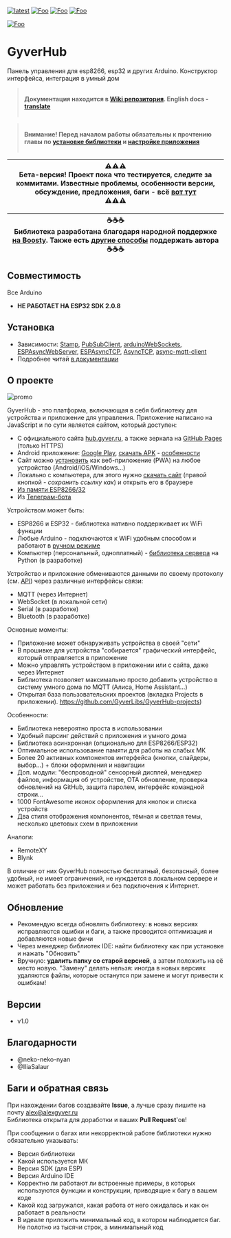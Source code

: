 [![latest](https://img.shields.io/github/v/release/GyverLibs/GyverHub.svg?color=brightgreen)](https://github.com/GyverLibs/GyverHub/releases/latest/download/GyverHub.zip)
[![Foo](https://img.shields.io/badge/Website-AlexGyver.ru-blue.svg?style=flat-square)](https://alexgyver.ru/)
[![Foo](https://img.shields.io/badge/%E2%82%BD$%E2%82%AC%20%D0%9D%D0%B0%20%D0%BF%D0%B8%D0%B2%D0%BE-%D1%81%20%D1%80%D1%8B%D0%B1%D0%BA%D0%BE%D0%B9-orange.svg?style=flat-square)](https://alexgyver.ru/support_alex/)
[![Foo](https://img.shields.io/badge/README-ENGLISH-blueviolet.svg?style=flat-square)](https://github-com.translate.goog/GyverLibs/GyverHub?_x_tr_sl=ru&_x_tr_tl=en)  

[![Foo](https://img.shields.io/badge/ПОДПИСАТЬСЯ-НА%20ОБНОВЛЕНИЯ-brightgreen.svg?style=social&logo=telegram&color=blue)](https://t.me/GyverLibs)

# GyverHub
Панель управления для esp8266, esp32 и других Arduino. Конструктор интерфейса, интеграция в умный дом

> <br>**Документация находится в [Wiki репозитория](https://github.com/GyverLibs/GyverHub/wiki). English docs - [translate](https://github-com.translate.goog/GyverLibs/GyverHub/wiki?_x_tr_sl=ru&_x_tr_tl=en)**<br><br>

> <br>**Внимание! Перед началом работы обязательны к прочтению главы по [установке библиотеки](https://github.com/GyverLibs/GyverHub/wiki/2.-%D0%9D%D0%B0%D1%87%D0%B0%D0%BB%D0%BE-%D1%80%D0%B0%D0%B1%D0%BE%D1%82%D1%8B) и [настройке приложения](https://github.com/GyverLibs/GyverHub/wiki/3.-%D0%9F%D1%80%D0%B8%D0%BB%D0%BE%D0%B6%D0%B5%D0%BD%D0%B8%D0%B5)**<br><br>

|⚠️⚠️⚠️<br>**Бета-версия! Проект пока что тестируется, следите за коммитами. Известные проблемы, особенности версии, обсуждение, предложения, баги - всё [вот тут](https://github.com/GyverLibs/GyverHub/issues/6)**<br>⚠️⚠️⚠️|
| --- |

|☕☕☕<br>**Библиотека разработана благодаря народной поддержке [на Boosty](https://boosty.to/alexgyvershow). Также есть [другие способы](https://alexgyver.ru/support_alex/) поддержать автора**<br>☕☕☕|
| --- |

## Совместимость
Все Arduino
- **НЕ РАБОТАЕТ НА ESP32 SDK 2.0.8**

## Установка
- Зависимости: [Stamp](https://github.com/GyverLibs/Stamp), [PubSubClient](https://github.com/knolleary/pubsubclient), [arduinoWebSockets](https://github.com/Links2004/arduinoWebSockets), [ESPAsyncWebServer](https://github.com/me-no-dev/ESPAsyncWebServer), [ESPAsyncTCP](https://github.com/me-no-dev/ESPAsyncTCP), [AsyncTCP](https://github.com/me-no-dev/AsyncTCP), [async-mqtt-client](https://github.com/marvinroger/async-mqtt-client)
- Подробнее читай [в документации](https://github.com/GyverLibs/GyverHub/wiki/2.-%D0%9D%D0%B0%D1%87%D0%B0%D0%BB%D0%BE-%D1%80%D0%B0%D0%B1%D0%BE%D1%82%D1%8B)

## О проекте
![promo](/docs/promo.jpg)

GyverHub - это платформа, включающая в себя библиотеку для устройства и приложение для управления. Приложение написано на JavaScript и по сути является сайтом, который доступен:
- С официального сайта [hub.gyver.ru](http://hub.gyver.ru/), а также зеркала на [GitHub Pages](https://gyverlibs.github.io/GyverHub) (только HTTPS)
- Android приложение: [Google Play](https://play.google.com/store/apps/details?id=ru.alexgyver.GyverHub), [скачать APK](https://github.com/GyverLibs/GyverHub/raw/main/app/GyverHub.apk) - [особенности](https://github.com/GyverLibs/GyverHub/wiki/3.-%D0%9F%D1%80%D0%B8%D0%BB%D0%BE%D0%B6%D0%B5%D0%BD%D0%B8%D0%B5#android-%D0%BF%D1%80%D0%B8%D0%BB%D0%BE%D0%B6%D0%B5%D0%BD%D0%B8%D0%B5)
- Сайт можно [установить](https://github.com/GyverLibs/GyverHub/wiki/3.-%D0%9F%D1%80%D0%B8%D0%BB%D0%BE%D0%B6%D0%B5%D0%BD%D0%B8%D0%B5#%D0%B2%D0%B5%D0%B1-%D0%BF%D1%80%D0%B8%D0%BB%D0%BE%D0%B6%D0%B5%D0%BD%D0%B8%D0%B5-pwa) как веб-приложение (PWA) на любое устройство (Android/iOS/Windows...)
- Локально с компьютера, для этого нужно [скачать сайт](https://github.com/GyverLibs/GyverHub/raw/main/web/local/GyverHub.html) (правой кнопкой - *сохранить ссылку как*) и открыть его в браузере
- [Из памяти ESP8266/32](https://github.com/GyverLibs/GyverHub/wiki/3.-%D0%9F%D1%80%D0%B8%D0%BB%D0%BE%D0%B6%D0%B5%D0%BD%D0%B8%D0%B5#%D0%B7%D0%B0%D0%BF%D1%83%D1%81%D0%BA-%D0%B8%D0%B7-esp)
- Из [Телеграм-бота](https://t.me/GyverHUB_bot)

Устройством может быть:
- ESP8266 и ESP32 - библиотека нативно поддерживает их WiFi функции
- Любые Arduino - подключаются к WiFi удобным способом и работают в [ручном режиме](https://github.com/GyverLibs/GyverHub/wiki/8.-%D0%A0%D1%83%D1%87%D0%BD%D0%BE%D0%B9-%D1%80%D0%B5%D0%B6%D0%B8%D0%BC)
- Компьютер (персональный, одноплатный) - [библиотека сервера](https://github.com/neko-neko-nyan/pygyverhubd) на Python (в разработке)

Устройство и приложение обмениваются данными по своему протоколу (см. [API](https://github.com/GyverLibs/GyverHub/wiki#api)) через различные интерфейсы связи: 
- MQTT (через Интернет)
- WebSocket (в локальной сети)
- Serial (в разработке)
- Bluetooth (в разработке)

Основные моменты:
- Приложение может обнаруживать устройства в своей "сети"
- В прошивке для устройства "собирается" графический интерфейс, который отправляется в приложение
- Можно управлять устройством в приложении или с сайта, даже через Интернет
- Библиотека позволяет максимально просто добавить устройство в систему умного дома по MQTT (Алиса, Home Assistant...)
- Открытая база пользовательских проектов (вкладка Projects в приложении). https://github.com/GyverLibs/GyverHub-projects)

Особенности:
- Библиотека невероятно проста в использовании
- Удобный парсинг действий с приложения и умного дома
- Библиотека асинхронная (опционально для ESP8266/ESP32)
- Оптимальное использование памяти для работы на слабых МК
- Более 20 активных компонентов интерфейса (кнопки, слайдеры, выбор...) + блоки оформления и навигации
- Доп. модули: "беспроводной" сенсорный дисплей, менеджер файлов, информация об устройстве, OTA обновление, проверка обновлений на GitHub, защита паролем, интерфейс командной строки...
- 1000 FontAwesome иконок оформления для кнопок и списка устройств
- Два стиля отображения компонентов, тёмная и светлая темы, несколько цветовых схем в приложении

Аналоги:
- RemoteXY
- Blynk

В отличие от них GyverHub полностью бесплатный, безопасный, более удобный, не имеет ограничений, не нуждается в локальном сервере и может работать без приложения и без подключения к Интернет.

## Обновление
- Рекомендую всегда обновлять библиотеку: в новых версиях исправляются ошибки и баги, а также проводится оптимизация и добавляются новые фичи
- Через менеджер библиотек IDE: найти библиотеку как при установке и нажать "Обновить"
- Вручную: **удалить папку со старой версией**, а затем положить на её место новую. "Замену" делать нельзя: иногда в новых версиях удаляются файлы, которые останутся при замене и могут привести к ошибкам!

## Версии
- v1.0

## Благодарности
- @neko-neko-nyan
- @IliaSalaur

## Баги и обратная связь
При нахождении багов создавайте **Issue**, а лучше сразу пишите на почту [alex@alexgyver.ru](mailto:alex@alexgyver.ru)  
Библиотека открыта для доработки и ваших **Pull Request**'ов!

При сообщении о багах или некорректной работе библиотеки нужно обязательно указывать:
- Версия библиотеки
- Какой используется МК
- Версия SDK (для ESP)
- Версия Arduino IDE
- Корректно ли работают ли встроенные примеры, в которых используются функции и конструкции, приводящие к багу в вашем коде
- Какой код загружался, какая работа от него ожидалась и как он работает в реальности
- В идеале приложить минимальный код, в котором наблюдается баг. Не полотно из тысячи строк, а минимальный код

